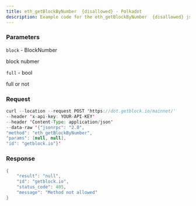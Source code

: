 ```yaml
---
title: eth_getBlockByNumber  {disallowed} - Polkadot
description: Example code for the eth_getBlockByNumber  {disallowed} json-rpc method. Сomplete guide on how to use eth_getBlockByNumber  {disallowed} json-rpc in GetBlock.io Web3 documentation.
---
```


### Parameters


`block` - BlockNumber

block nubmer

`full` - bool

full or not

### Request

``` java
curl --location --request POST 'https://dot.getblock.io/mainnet/' 
--header 'x-api-key: YOUR-API-KEY' 
--header 'Content-Type: application/json' 
--data-raw '{"jsonrpc": "2.0",
"method": "eth_getBlockByNumber",
"params": [null, null],
"id": "getblock.io"}'
```

###  Response

``` java
{
    "result": "null",
    "id": "getblock.io",
    "status_code": 405,
    "message": "Method not allowed"
}
```

